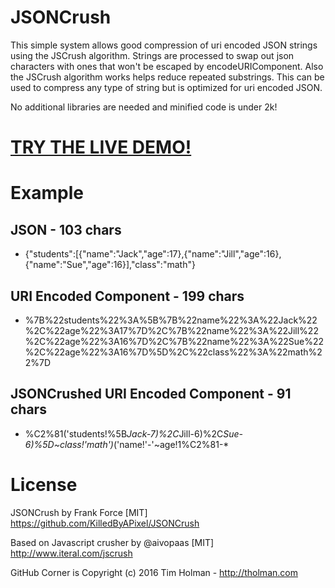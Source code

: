 # JSONCrush

This simple system allows good compression of uri encoded JSON strings using the JSCrush algorithm.
Strings are processed to swap out json characters with ones that won't be escaped by encodeURIComponent.
Also the JSCrush algorithm works helps reduce repeated substrings.
This can be used to compress any type of string but is optimized for uri encoded JSON.

No additional libraries are needed and minified code is under 2k!

# [TRY THE LIVE DEMO!](https://killedbyapixel.github.io/JSONCrush)

# Example

## JSON - 103 chars

* {"students":[{"name":"Jack","age":17},{"name":"Jill","age":16},{"name":"Sue","age":16}],"class":"math"}

## URI Encoded Component - 199 chars

* %7B%22students%22%3A%5B%7B%22name%22%3A%22Jack%22%2C%22age%22%3A17%7D%2C%7B%22name%22%3A%22Jill%22%2C%22age%22%3A16%7D%2C%7B%22name%22%3A%22Sue%22%2C%22age%22%3A16%7D%5D%2C%22class%22%3A%22math%22%7D

## JSONCrushed URI Encoded Component - 91 chars

* %C2%81('students!%5B*Jack-7)%2C*Jill-6)%2C*Sue-6)%5D~class!'math')*('name!'-'~age!1%C2%81-*

# License

JSONCrush by Frank Force [MIT] https://github.com/KilledByAPixel/JSONCrush

Based on Javascript crusher by @aivopaas [MIT] http://www.iteral.com/jscrush

GitHub Corner is Copyright (c) 2016 Tim Holman - http://tholman.com
